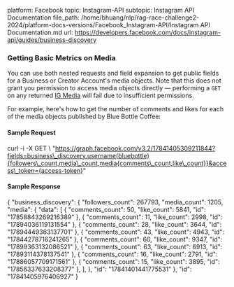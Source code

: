 platform: Facebook
topic: Instagram-API
subtopic: Instagram API Documentation
file_path: /home/bhuang/nlp/rag-race-challenge2-2024/platform-docs-versions/Facebook_Instagram-API/Instagram API Documentation.md
url: https://developers.facebook.com/docs/instagram-api/guides/business-discovery


### Getting Basic Metrics on Media

You can use both nested requests and field expansion to get public fields for a Business or Creator Account's media objects. Note that this does not grant you permission to access media objects directly — performing a `GET` on any returned [IG Media](https://developers.facebook.com/docs/instagram-api/reference/ig-media) will fail due to insufficient permissions.

For example, here's how to get the number of comments and likes for each of the media objects published by Blue Bottle Coffee:

#### Sample Request

curl \-i \-X GET \\
 "https://graph.facebook.com/v3.2/17841405309211844?fields=business\_discovery.username(bluebottle){followers\_count,media\_count,media{comments\_count,like\_count}}&access\_token={access-token}"

#### Sample Response

{
  "business\_discovery": {
    "followers\_count": 267793,
    "media\_count": 1205,
    "media": {
      "data": \[
        {
          "comments\_count": 50,
          "like\_count": 5841,
          "id": "17858843269216389"
        },
        {
          "comments\_count": 11,
          "like\_count": 2998,
          "id": "17894036119131554"
        },
        {
          "comments\_count": 28,
          "like\_count": 3644,
          "id": "17894449363137701"
        },
        {
          "comments\_count": 43,
          "like\_count": 4943,
          "id": "17844278716241265"
        },
        {
          "comments\_count": 60,
          "like\_count": 9347,
          "id": "17899363132086521"
        },
        {
          "comments\_count": 63,
          "like\_count": 6913,
          "id": "17893114378137541"
        },
        {
          "comments\_count": 16,
          "like\_count": 2791,
          "id": "17886057709171561"
        },
        {
          "comments\_count": 15,
          "like\_count": 3895,
          "id": "17856337633208377"
        },
      \],
    },
    "id": "17841401441775531"
  },
  "id": "17841405976406927"
}

[](#)

[](#)